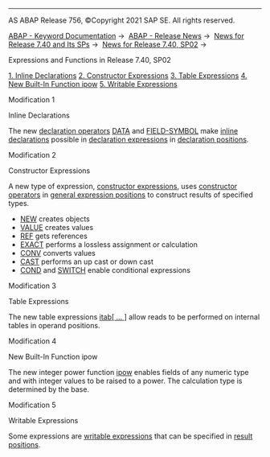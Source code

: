   

* * *

AS ABAP Release 756, ©Copyright 2021 SAP SE. All rights reserved.

[ABAP - Keyword Documentation](javascript:call_link\('abenabap.htm'\)) →  [ABAP - Release News](javascript:call_link\('abennews.htm'\)) →  [News for Release 7.40 and Its SPs](javascript:call_link\('abennews-740.htm'\)) →  [News for Release 7.40, SP02](javascript:call_link\('abennews-740_sp02.htm'\)) → 

Expressions and Functions in Release 7.40, SP02

[1\. Inline Declarations](#!ABAP_MODIFICATION_1@1@)
[2\. Constructor Expressions](#!ABAP_MODIFICATION_2@2@)
[3\. Table Expressions](#!ABAP_MODIFICATION_3@3@)
[4\. New Built-In Function ipow](#!ABAP_MODIFICATION_4@4@)
[5\. Writable Expressions](#!ABAP_MODIFICATION_5@5@)

Modification 1   

Inline Declarations

The new [declaration operators](javascript:call_link\('abendeclaration_operator_glosry.htm'\) "Glossary Entry") [DATA](javascript:call_link\('abendata_inline.htm'\)) and [FIELD-SYMBOL](javascript:call_link\('abenfield-symbol_inline.htm'\)) make [inline declarations](javascript:call_link\('abeninline_declaration_glosry.htm'\) "Glossary Entry") possible in [declaration expressions](javascript:call_link\('abendeclaration_expression_glosry.htm'\) "Glossary Entry") in [declaration positions](javascript:call_link\('abendeclaration_position_glosry.htm'\) "Glossary Entry").

Modification 2   

Constructor Expressions

A new type of expression, [constructor expressions](javascript:call_link\('abenconstructor_expressions.htm'\)), uses [constructor operators](javascript:call_link\('abenconstructor_operator_glosry.htm'\) "Glossary Entry") in [general expression positions](javascript:call_link\('abengeneral_expression_positions.htm'\)) to construct results of specified types.

-   [NEW](javascript:call_link\('abenconstructor_expression_new.htm'\)) creates objects
-   [VALUE](javascript:call_link\('abenconstructor_expression_value.htm'\)) creates values
-   [REF](javascript:call_link\('abenconstructor_expression_ref.htm'\)) gets references
-   [EXACT](javascript:call_link\('abenconstructor_expression_exact.htm'\)) performs a lossless assignment or calculation
-   [CONV](javascript:call_link\('abenconstructor_expression_conv.htm'\)) converts values
-   [CAST](javascript:call_link\('abenconstructor_expression_cast.htm'\)) performs an up cast or down cast
-   [COND](javascript:call_link\('abenconditional_expression_cond.htm'\)) and [SWITCH](javascript:call_link\('abenconditional_expression_switch.htm'\)) enable conditional expressions

Modification 3   

Table Expressions

The new table expressions [itab\[ ... \]](javascript:call_link\('abentable_expressions.htm'\)) allow reads to be performed on internal tables in operand positions.

Modification 4   

New Built-In Function ipow

The new integer power function [ipow](javascript:call_link\('abenpower_function.htm'\)) enables fields of any numeric type and with integer values to be raised to a power. The calculation type is determined by the base.

Modification 5   

Writable Expressions

Some expressions are [writable expressions](javascript:call_link\('abenwritable_expression_glosry.htm'\) "Glossary Entry") that can be specified in [result positions](javascript:call_link\('abenresult_position_glosry.htm'\) "Glossary Entry").